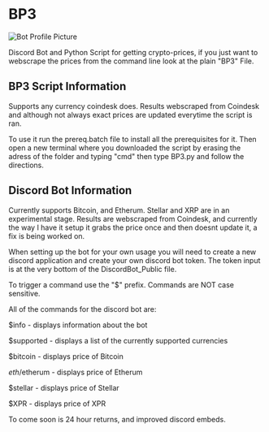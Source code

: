 # BP3

![Bot Profile Picture](https://images-ext-2.discordapp.net/external/hFZr30Jkd-GQ-MjcxGGWcPd8lbA_Raj0YGZnQbZ0Olw/%3Fsize%3D128/https/cdn.discordapp.com/avatars/790680677078532107/07e222e50bb47958248deec3f06858f4.png)

Discord Bot and Python Script for getting crypto-prices, if you just want to webscrape the prices from the command line look at the plain "BP3" File.  

## **BP3 Script Information** 
Supports any currency coindesk does. Results webscraped from Coindesk and although not always exact prices are updated everytime the script is ran. 

To use it run the prereq.batch file to install all the prerequisites for it. Then open a new terminal where you downloaded the script by erasing the adress of the folder and typing "cmd" then type BP3.py and follow the directions. 

## **Discord Bot Information** 
Currently supports Bitcoin, and Etherum. Stellar and XRP are in an experimental stage.
Results are webscraped from Coindesk, and currently the way I have it setup it grabs the price once and then doesnt update it, a fix is being worked on. 

When setting up the bot for your own usage you will need to create a new discord application and create your own discord bot token. The token input is at the very bottom of the 
DiscordBot_Public file.  

To trigger a command use the "$" prefix. Commands are NOT case sensitive.  

All of the commands for the discord bot are:

  $info - 
    displays information about the bot 

  $supported - 
    displays a list of the currently supported currencies 

  $bitcoin - 
    displays price of Bitcoin 

  $eth/$etherum - 
    displays price of Etherum 

  $stellar - 
    displays price of Stellar

  $XPR - 
    displays price of XPR


To come soon is 24 hour returns, and improved discord embeds. 
